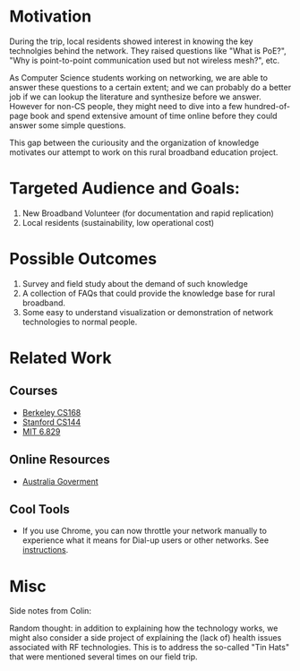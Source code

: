 # Motivation

During the trip, local residents showed interest in knowing the key technolgies
behind the network. They raised questions like "What is PoE?", "Why is
point-to-point communication used but not wireless mesh?", etc.

As Computer Science students working on networking, we are able to answer these
questions to a certain extent; and we can probably do a better job if we can
lookup the literature and synthesize before we answer. However for non-CS
people, they might need to dive into a few hundred-of-page book and spend
extensive amount of time online before they could answer some simple questions.

This gap between the curiousity and the organization of knowledge motivates our
attempt to work on this rural broadband education project.

# Targeted Audience and Goals:

1. New Broadband Volunteer (for documentation and rapid replication)
2. Local residents (sustainability, low operational cost)

# Possible Outcomes

1. Survey and field study about the demand of such knowledge
2. A collection of FAQs that could provide the knowledge base for rural broadband.
3. Some easy to understand visualization or demonstration of network
   technologies to normal people.

# Related Work
## Courses
- [Berkeley CS168](http://www-inst.eecs.berkeley.edu/~cs168/fa14/)
- [Stanford CS144](http://www.scs.stanford.edu/11au-cs144/)
- [MIT 6.829](http://ocw.mit.edu/courses/electrical-engineering-and-computer-science/6-829-computer-networks-fall-2002/index.htm)

## Online Resources
- [Australia Goverment](http://www.internetbasics.gov.au/what_can_you_do_on_the_internet/start_here)

## Cool Tools
- If you use Chrome, you can now throttle your network manually to experience what it means for Dial-up users or other networks. See [instructions](http://stackoverflow.com/questions/10328568/simulate-limited-bandwidth-from-within-chrome).

# Misc
Side notes from Colin:

Random thought: in addition to explaining how the technology works, we might
also consider a side project of explaining the (lack of) health issues
associated with RF technologies. This is to address the so-called "Tin Hats"
that were mentioned several times on our field trip.
